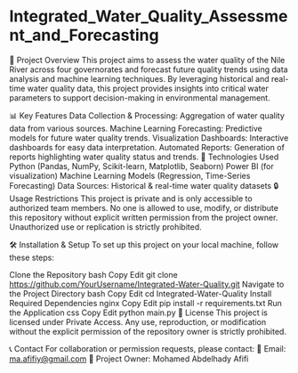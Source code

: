 # Integrated_Water_Quality_Assessment_and_Forecasting
📌 Project Overview
This project aims to assess the water quality of the Nile River across four governorates and forecast future quality trends using data analysis and machine learning techniques. By leveraging historical and real-time water quality data, this project provides insights into critical water parameters to support decision-making in environmental management.

📊 Key Features
Data Collection & Processing: Aggregation of water quality data from various sources.
Machine Learning Forecasting: Predictive models for future water quality trends.
Visualization Dashboards: Interactive dashboards for easy data interpretation.
Automated Reports: Generation of reports highlighting water quality status and trends.
🚀 Technologies Used
Python (Pandas, NumPy, Scikit-learn, Matplotlib, Seaborn)
Power BI (for visualization)
Machine Learning Models (Regression, Time-Series Forecasting)
Data Sources: Historical & real-time water quality datasets
🔒 Usage Restrictions
This project is private and is only accessible to authorized team members. No one is allowed to use, modify, or distribute this repository without explicit written permission from the project owner. Unauthorized use or replication is strictly prohibited.

🛠️ Installation & Setup
To set up this project on your local machine, follow these steps:

Clone the Repository
bash
Copy
Edit
git clone https://github.com/YourUsername/Integrated-Water-Quality.git
Navigate to the Project Directory
bash
Copy
Edit
cd Integrated-Water-Quality
Install Required Dependencies
nginx
Copy
Edit
pip install -r requirements.txt
Run the Application
css
Copy
Edit
python main.py
📜 License
This project is licensed under Private Access. Any use, reproduction, or modification without the explicit permission of the repository owner is strictly prohibited.

📞 Contact
For collaboration or permission requests, please contact:
📧 Email: ma.afifiy@gmail.com
👤 Project Owner: Mohamed Abdelhady Afifi
